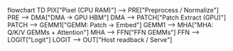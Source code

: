 flowchart TD
    PIX["Pixel (CPU RAM)"] --> PRE["Preprocess / Normalize"]
    PRE --> DMA["DMA → GPU HBM"]
    DMA --> PATCH["Patch Extract (GPU)"]
    PATCH --> GEMM1["GEMM: Patch → Embed"]
    GEMM1 --> MHA["MHA: Q/K/V GEMMs + Attention"]
    MHA --> FFN["FFN GEMMs"]
    FFN --> LOGIT["Logit"]
    LOGIT --> OUT["Host readback / Serve"]
